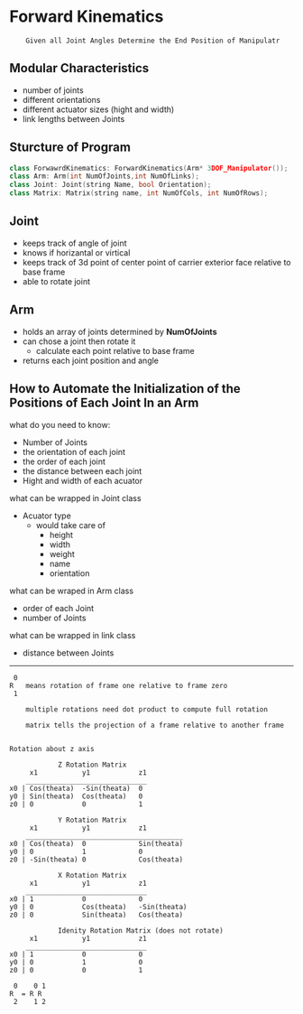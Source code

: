 # Forward Kinematics 

        Given all Joint Angles Determine the End Position of Manipulatr

## Modular Characteristics
- number of joints
- different orientations
- different actuator sizes (hight and width)
- link lengths between Joints

## Sturcture of Program
```cpp
class ForwawrdKinematics: ForwardKinematics(Arm* 3DOF_Manipulator());
class Arm: Arm(int NumOfJoints,int NumOfLinks);
class Joint: Joint(string Name, bool Orientation);
class Matrix: Matrix(string name, int NumOfCols, int NumOfRows);
```
## Joint
- keeps track of angle of joint
- knows if horizantal or virtical
- keeps track of 3d point of center point of carrier exterior face relative to base frame
- able to rotate joint 
  
## Arm 
- holds an array of joints determined by __NumOfJoints__
- can chose a joint then rotate it
  - calculate each point relative to base frame
- returns each joint position and angle


## How to Automate the Initialization of the Positions of Each Joint In an Arm
 
 what do you need to know:
 -   Number of Joints
 -   the orientation of each joint
 -   the order of each joint 
 -   the distance between each joint
 -   Hight and width of each acuator

what can be wrapped in Joint class
- Acuator type 
  - would take care of
    - height
    - width
    - weight
    - name
    - orientation

what can be wraped in Arm class
 - order of each Joint
  - number of Joints

what can be wrapped in link class
- distance between Joints

--- 
```
 0
R   means rotation of frame one relative to frame zero
 1

	multiple rotations need dot product to compute full rotation	

	matrix tells the projection of a frame relative to another frame


Rotation about z axis

            Z Rotation Matrix
     x1           y1            z1
    ______________________________
x0 | Cos(theata)  -Sin(theata)  0
y0 | Sin(theata)  Cos(theata)   0
z0 | 0            0             1

            Y Rotation Matrix
     x1           y1            z1
    _______________________________________
x0 | Cos(theata)  0             Sin(theata)
y0 | 0            1             0
z0 | -Sin(theata) 0             Cos(theata)

            X Rotation Matrix
     x1           y1            z1
    ______________________________
x0 | 1            0             0
y0 | 0            Cos(theata)   -Sin(theata)
z0 | 0            Sin(theata)   Cos(theata)

            Idenity Rotation Matrix (does not rotate)
     x1           y1            z1
    ______________________________
x0 | 1            0             0
y0 | 0            1             0
z0 | 0            0             1

 0    0 1
R  = R R
 2    1 2


```